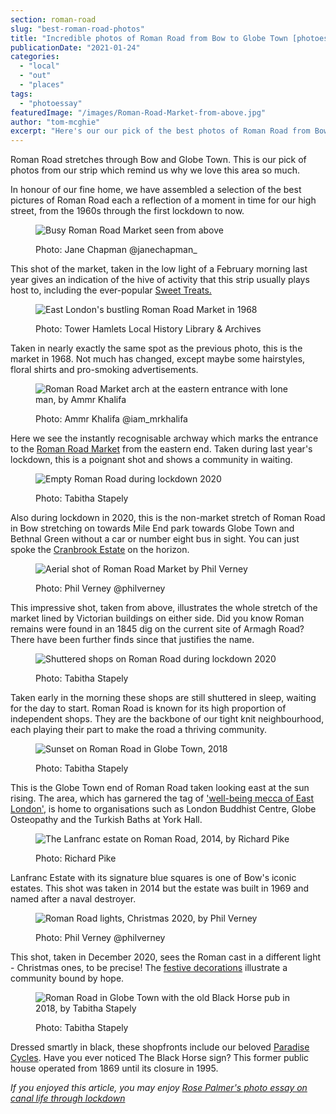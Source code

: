 ```yaml
---
section: roman-road
slug: "best-roman-road-photos"
title: "Incredible photos of Roman Road from Bow to Globe Town [photoessay]"
publicationDate: "2021-01-24"
categories: 
  - "local"
  - "out"
  - "places"
tags: 
  - "photoessay"
featuredImage: "/images/Roman-Road-Market-from-above.jpg"
author: "tom-mcghie"
excerpt: "Here's our our pick of the best photos of Roman Road from Bow to Globe - you can see why we love it so."
---
```


Roman Road stretches through Bow and Globe Town. This is our pick of photos from our strip which remind us why we love this area so much.

In honour of our fine home, we have assembled a selection of the best pictures of Roman Road each a reflection of a moment in time for our high street, from the 1960s through the first lockdown to now.

<figure>

![Busy Roman Road Market seen from above](/images/Roman-Road-Market-from-above-1024x683.jpg)

<figcaption>

Photo: Jane Chapman @janechapman\_

</figcaption>

</figure>

This shot of the market, taken in the low light of a February morning last year gives an indication of the hive of activity that this strip usually plays host to, including the ever-popular [Sweet Treats.](https://romanroadlondon.com/sweet-treats-sweet-shop/)

<figure>

![East London's bustling Roman Road Market in 1968](/images/Roman-Road-Market-archive-images-1968-1024x724.jpg)

<figcaption>

Photo: Tower Hamlets Local History Library & Archives

</figcaption>

</figure>

Taken in nearly exactly the same spot as the previous photo, this is the market in 1968. Not much has changed, except maybe some hairstyles, floral shirts and pro-smoking advertisements.

<figure>

![Roman Road Market arch at the eastern entrance with lone man, by Ammr Khalifa](/images/Roman-Road-Market-East-Entrance-arch-Ammr-Khalifa-1024x683.jpg)

<figcaption>

Photo: Ammr Khalifa @iam\_mrkhalifa

</figcaption>

</figure>

Here we see the instantly recognisable archway which marks the entrance to the [Roman Road Market](https://romanroadlondon.com/market/) from the eastern end. Taken during last year's lockdown, this is a poignant shot and shows a community in waiting.

<figure>

![Empty Roman Road during lockdown 2020](/images/Roman-Road-high-street-no-traffic-lockdown-Tabitha-Stapely-1024x683.jpg)

<figcaption>

Photo: Tabitha Stapely

</figcaption>

</figure>

Also during lockdown in 2020, this is the non-market stretch of Roman Road in Bow stretching on towards Mile End park towards Globe Town and Bethnal Green without a car or number eight bus in sight. You can just spoke the [Cranbrook Estate](https://romanroadlondon.com/cranbrook-estate-in-pictures/) on the horizon.

<figure>

![Aerial shot of Roman Road Market by Phil Verney](/images/Roman-Road-high-street-aerial-Phil-Verney.jpg)

<figcaption>

Photo: Phil Verney @philverney

</figcaption>

</figure>

This impressive shot, taken from above, illustrates the whole stretch of the market lined by Victorian buildings on either side. Did you know Roman remains were found in an 1845 dig on the current site of Armagh Road? There have been further finds since that justifies the name.

<figure>

![Shuttered shops on Roman Road during lockdown 2020](/images/Roman-Road-high-street-in-lockdown-1024x683.jpg)

<figcaption>

Photo: Tabitha Stapely

</figcaption>

</figure>

Taken early in the morning these shops are still shuttered in sleep, waiting for the day to start. Roman Road is known for its high proportion of independent shops. They are the backbone of our tight knit neighbourhood, each playing their part to make the road a thriving community.

<figure>

![Sunset on Roman Road in Globe Town, 2018](/images/Globe-Town-High-Street-2018-1024x683.jpg)

<figcaption>

Photo: Tabitha Stapely

</figcaption>

</figure>

This is the Globe Town end of Roman Road taken looking east at the sun rising. The area, which has garnered the tag of ['well-being mecca of East London'](https://romanroadlondon.com/globe-town-area-guide/), is home to organisations such as London Buddhist Centre, Globe Osteopathy and the Turkish Baths at York Hall.

<figure>

![The Lanfranc estate on Roman Road, 2014, by Richard Pike](/images/LanFranc-Estate_Roman-Road_Richard-Pike-1024x692.jpg)

<figcaption>

Photo: Richard Pike

</figcaption>

</figure>

Lanfranc Estate with its signature blue squares is one of Bow's iconic estates. This shot was taken in 2014 but the estate was built in 1969 and named after a naval destroyer.

<figure>

![Roman Road lights, Christmas 2020, by Phil Verney](/images/Roman-Road-christmas-lights-2020-images-by-Phil-Verney-9-1024x683.jpg)

<figcaption>

Photo: Phil Verney @philverney

</figcaption>

</figure>

This shot, taken in December 2020, sees the Roman cast in a different light - Christmas ones, to be precise! The [festive decorations](https://romanroadlondon.com/best-and-brightest-christmas-lights-roman-road-photoessay/) illustrate a community bound by hope.

<figure>

![Roman Road in Globe Town with the old Black Horse pub in 2018, by Tabitha Stapely](/images/Roman-Road-Globe-Town-shopfronts-Paradise-Cycles-2018-1024x683.jpg)

<figcaption>

Photo: Tabitha Stapely

</figcaption>

</figure>

Dressed smartly in black, these shopfronts include our beloved [Paradise Cycles](https://romanroadlondon.com/paradise-cycles-james-johnson-louis-wigmore-interview/). Have you ever noticed The Black Horse sign? This former public house operated from 1869 until its closure in 1995.

_If you enjoyed this article, you may enjoy [Rose Palmer's photo essay on canal life through lockdown](https://romanroadlondon.com/regents-canal-boat-window-photos-rose-palmer/)_
